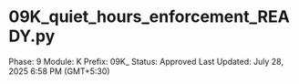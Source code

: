 # 09K_quiet_hours_enforcement_READY.py

Phase: 9
Module: K
Prefix: 09K_
Status: Approved
Last Updated: July 28, 2025 6:58 PM (GMT+5:30)
